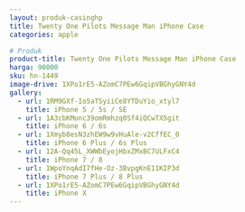 ```yaml
---
layout: produk-casinghp
title: Twenty One Pilots Message Man iPhone Case
categories: apple

# Produk
product-title: Twenty One Pilots Message Man iPhone Case
harga: 90000
sku: hn-1449
image-drive: 1XPo1rE5-AZomC7PEw6GqipVBGhyGNY4d
gallery:
  - url: 1RM9GXf-Io5aTSyiiCe8YTDuYio_xtyl7
    title: iPhone 5 / 5s / SE
  - url: 1A3cbKMonc39omRmhzq0Sf4iQCwTX5git
    title: iPhone 6 / 6s
  - url: 1Xmyb8esN3zhEW9w9vHuAle-v2CffEC_0
    title: iPhone 6 Plus / 6s Plus
  - url: 12A-Qq45L_XWWbEyojHbxZMxBC7ULFxC4
    title: iPhone 7 / 8
  - url: 1WpoYnqAdI7fHe-Oz-3BvpgKnE11KIP3d
    title: iPhone 7 Plus / 8 Plus
  - url: 1XPo1rE5-AZomC7PEw6GqipVBGhyGNY4d
    title: iPhone X
---
```

